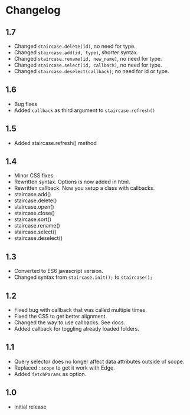 # Changelog

## 1.7

- Changed `staircase.delete(id)`, no need for type.
- Changed `staircase.add(id, type)`, shorter syntax.
- Changed `staircase.rename(id, new_name)`, no need for type.
- Changed `staircase.select(id, callback)`, no need for type.
- Changed `staircase.deselect(callback)`, no need for id or type.

## 1.6

- Bug fixes
- Added `callback` as third argument to `staircase.refresh()`

## 1.5

- Added staircase.refresh() method

## 1.4

- Minor CSS fixes.
- Rewritten syntax. Options is now added in html.
- Rewritten callback. Now you setup a class with callbacks.
- staircase.add()
- staircase.delete()
- staircase.open()
- staircase.close()
- staircase.sort()
- staircase.rename()
- staircase.select()
- staircase.deselect()

## 1.3

- Converted to ES6 javascript version.
- Changed syntax from `staircase.init();` to `staircase();`

## 1.2

- Fixed bug with callback that was called multiple times.
- Fixed the CSS to get better alignment.
- Changed the way to use callbacks. See docs.
- Added callback for toggling already loaded folders.

## 1.1

- Query selector does no longer affect data attributes outside of scope.
- Replaced `:scope` to get it work with Edge.
- Added `fetchParams` as option.

## 1.0

- Initial release